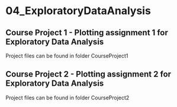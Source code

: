 # 04_ExploratoryDataAnalysis

## Course Project 1 - Plotting assignment 1 for Exploratory Data Analysis
Project files can be found in folder CourseProject1

## Course Project 2 - Plotting assignment 2 for Exploratory Data Analysis
Project files can be found in folder CourseProject2
